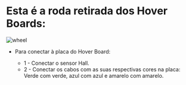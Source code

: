 # Esta é a roda retirada dos Hover Boards:

![wheel](https://github.com/CaioslppUO/Agrobot/blob/master/pictures/circuits/whells/whell.jpeg)
 
 * Para conectar à placa do Hover Board:
 
   * 1 - Conectar o sensor Hall.
   * 2 - Conectar os cabos com as suas respectivas cores na placa: Verde com verde, azul com azul e amarelo com amarelo.
